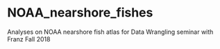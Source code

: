 # NOAA_nearshore_fishes
Analyses on NOAA nearshore fish atlas for Data Wrangling seminar with Franz Fall 2018 
